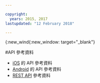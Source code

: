 ```yaml
---

copyright:
  years: 2015, 2017
lastupdated: "12 February 2018"

---
```


{:new_wind{:new_window: target="_blank"}

#API 參考資料

 - [iOS](http://ibm-bluemix-mobile-services.github.io/API-docs/client-SDK/ICAppLaunch/Swift/index.html#creating-the-service) 的 API 參考資料
 - [Android](http://ibm-bluemix-mobile-services.github.io/API-docs/client-SDK/ICAppLaunch/Java/index.html) 的 API 參考資料
 - [REST API](https://console.bluemix.net/apidocs/1716-app-launch) 參考資料
